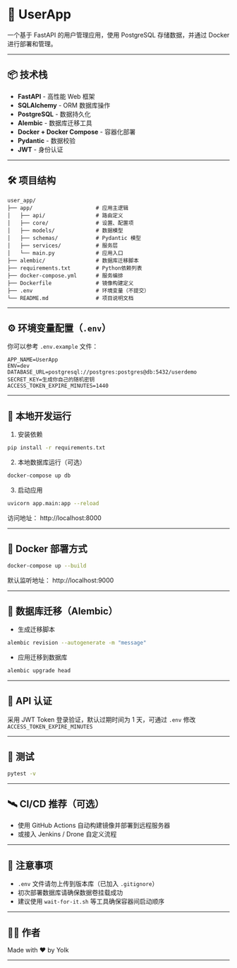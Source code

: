 # 🚀 UserApp

一个基于 FastAPI 的用户管理应用，使用 PostgreSQL 存储数据，并通过 Docker 进行部署和管理。

---

## 📦 技术栈

- **FastAPI** - 高性能 Web 框架
- **SQLAlchemy** - ORM 数据库操作
- **PostgreSQL** - 数据持久化
- **Alembic** - 数据库迁移工具
- **Docker + Docker Compose** - 容器化部署
- **Pydantic** - 数据校验
- **JWT** - 身份认证

---

## 🛠 项目结构

```
user_app/
├── app/                    # 应用主逻辑
│   ├── api/                # 路由定义
│   ├── core/               # 设置、配置项
│   ├── models/             # 数据模型
│   ├── schemas/            # Pydantic 模型
│   ├── services/           # 服务层
│   └── main.py             # 应用入口
├── alembic/                # 数据库迁移脚本
├── requirements.txt        # Python依赖列表
├── docker-compose.yml      # 服务编排
├── Dockerfile              # 镜像构建定义
├── .env                    # 环境变量（不提交）
└── README.md               # 项目说明文档
```

---

## ⚙️ 环境变量配置（`.env`）

你可以参考 `.env.example` 文件：

```env
APP_NAME=UserApp
ENV=dev
DATABASE_URL=postgresql://postgres:postgres@db:5432/userdemo
SECRET_KEY=生成你自己的随机密钥
ACCESS_TOKEN_EXPIRE_MINUTES=1440
```

---

## 🚀 本地开发运行

1. 安装依赖

```bash
pip install -r requirements.txt
```

2. 本地数据库运行（可选）

```bash
docker-compose up db
```

3. 启动应用

```bash
uvicorn app.main:app --reload
```

访问地址： http://localhost:8000

---

## 🐳 Docker 部署方式

```bash
docker-compose up --build
```

默认监听地址： http://localhost:9000

---

## 🧬 数据库迁移（Alembic）

- 生成迁移脚本

```bash
alembic revision --autogenerate -m "message"
```

- 应用迁移到数据库

```bash
alembic upgrade head
```

---

## 🔐 API 认证

采用 JWT Token 登录验证，默认过期时间为 1 天，可通过 `.env` 修改 `ACCESS_TOKEN_EXPIRE_MINUTES`

---

## 🧪 测试

```bash
pytest -v
```

---

## 🛰️ CI/CD 推荐（可选）

- 使用 GitHub Actions 自动构建镜像并部署到远程服务器
- 或接入 Jenkins / Drone 自定义流程

---

## 📌 注意事项

- `.env` 文件请勿上传到版本库（已加入 `.gitignore`）
- 初次部署数据库请确保数据卷挂载成功
- 建议使用 `wait-for-it.sh` 等工具确保容器间启动顺序

---

## 🧑‍💻 作者

Made with ❤️ by Yolk

---
